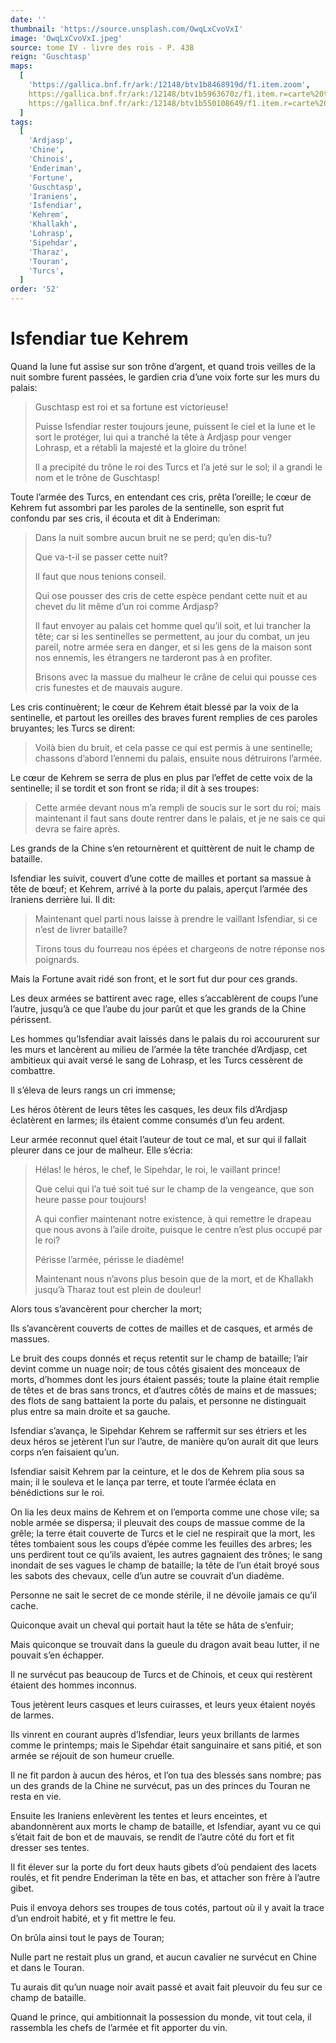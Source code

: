 ```yaml
---
date: ''
thumbnail: 'https://source.unsplash.com/OwqLxCvoVxI'
image: 'OwqLxCvoVxI.jpeg'
source: tome IV - livre des rois - P. 438
reign: 'Guschtasp'
maps:
  [
    'https://gallica.bnf.fr/ark:/12148/btv1b8468919d/f1.item.zoom',
    https://gallica.bnf.fr/ark:/12148/btv1b5963670z/f1.item.r=carte%20touran.zoom,
    https://gallica.bnf.fr/ark:/12148/btv1b550108649/f1.item.r=carte%20touran.zoom,
  ]
tags:
  [
    'Ardjasp',
    'Chine',
    'Chinois',
    'Enderiman',
    'Fortune',
    'Guschtasp',
    'Iraniens',
    'Isfendiar',
    'Kehrem',
    'Khallakh',
    'Lohrasp',
    'Sipehdar',
    'Tharaz',
    'Touran',
    'Turcs',
  ]
order: '52'
---
```


# Isfendiar tue Kehrem

Quand la lune fut assise sur son trône d’argent, et quand trois veilles de la nuit sombre furent passées, le gardien cria d’une voix forte sur les murs du palais:

> Guschtasp est roi et sa fortune est victorieuse!
>
> Puisse Isfendiar rester toujours jeune, puissent le ciel et la lune et le sort le protéger, lui qui a tranché la tête à Ardjasp pour venger Lohrasp, et a rétabli la majesté et la gloire du trône!
>
> Il a precipité du trône le roi des Turcs et l’a jeté sur le sol; il a grandi le nom et le trône de Guschtasp!

Toute l’armée des Turcs, en entendant ces cris, prêta l’oreille; le cœur de Kehrem fut assombri par les paroles de la sentinelle, son esprit fut confondu par ses cris, il écouta et dit à Enderiman:

> Dans la nuit sombre aucun bruit ne se perd; qu’en dis-tu?
>
> Que va-t-il se passer cette nuit?
>
> Il faut que nous tenions conseil.
>
> Qui ose pousser des cris de cette espèce pendant cette nuit et au chevet du lit même d’un roi comme Ardjasp?
>
> Il faut envoyer au palais cet homme quel qu’il soit, et lui trancher la tête; car si les sentinelles se permettent, au jour du combat, un jeu pareil, notre armée sera en danger, et si les gens de la maison sont nos ennemis, les étrangers ne tarderont pas à en profiter.
>
> Brisons avec la massue du malheur le crâne de celui qui pousse ces cris funestes et de mauvais augure.

Les cris continuèrent; le cœur de Kehrem était blessé par la voix de la sentinelle, et partout les oreilles des braves furent remplies de ces paroles bruyantes; les Turcs se dirent:

> Voilà bien du bruit, et cela passe ce qui est permis à une sentinelle; chassons d’abord l’ennemi du palais, ensuite nous détruirons l’armée.

Le cœur de Kehrem se serra de plus en plus par l’effet de cette voix de la sentinelle; il se tordit et son front se rida; il dit à ses troupes:

> Cette armée devant nous m’a rempli de soucis sur le sort du roi; mais maintenant il faut sans doute rentrer dans le palais, et je ne sais ce qui devra se faire après.

Les grands de la Chine s’en retournèrent et quittèrent de nuit le champ de bataille.

Isfendiar les suivit, couvert d’une cotte de mailles et portant sa massue à tête de bœuf; et Kehrem, arrivé à la porte du palais, aperçut l’armée des Iraniens derrière lui. Il dit:

> Maintenant quel parti nous laisse à prendre le vaillant Isfendiar, si ce n’est de livrer bataille?
>
> Tirons tous du fourreau nos épées et chargeons de notre réponse nos poignards.

Mais la Fortune avait ridé son front, et le sort fut dur pour ces grands.

Les deux armées se battirent avec rage, elles s’accablèrent de coups l’une l’autre, jusqu’à ce que l’aube du jour parût et que les grands de la Chine périssent.

Les hommes qu’Isfendiar avait laissés dans le palais du roi accoururent sur les murs et lancèrent au milieu de l’armée la tête tranchée d’Ardjasp, cet ambitieux qui avait versé le sang de Lohrasp, et les Turcs cessèrent de combattre.

Il s’éleva de leurs rangs un cri immense;

Les héros ôtèrent de leurs têtes les casques, les deux fils d’Ardjasp éclatèrent en larmes; ils étaient comme consumés d’un feu ardent.

Leur armée reconnut quel était l’auteur de tout ce mal, et sur qui il fallait pleurer dans ce jour de malheur. Elle s’écria:

> Hélas! le héros, le chef, le Sipehdar, le roi, le vaillant prince!
>
> Que celui qui l’a tué soit tué sur le champ de la vengeance, que son heure passe pour toujours!
>
> A qui confier maintenant notre existence, à qui remettre le drapeau que nous avons à l’aile droite, puisque le centre n’est plus occupé par le roi?
>
> Périsse l’armée, périsse le diadème!
>
> Maintenant nous n’avons plus besoin que de la mort, et de Khallakh jusqu’à Tharaz tout est plein de douleur!

Alors tous s’avancèrent pour chercher la mort;

Ils s’avancèrent couverts de cottes de mailles et de casques, et armés de massues.

Le bruit des coups donnés et reçus retentit sur le champ de bataille; l’air devint comme un nuage noir; de tous côtés gisaient des monceaux de morts, d’hommes dont les jours étaient passés; toute la plaine était remplie de têtes et de bras sans troncs, et d’autres côtés de mains et de massues; des flots de sang battaient la porte du palais, et personne ne distinguait plus entre sa main droite et sa gauche.

Isfendiar s’avança, le Sipehdar Kehrem se raffermit sur ses étriers et les deux héros se jetèrent l’un sur l’autre, de manière qu’on aurait dit que leurs corps n’en faisaient qu’un.

Isfendiar saisit Kehrem par la ceinture, et le dos de Kehrem plia sous sa main; il le souleva et le lança par terre, et toute l’armée éclata en bénédictions sur le roi.

On lia les deux mains de Kehrem et on l’emporta comme une chose vile; sa noble armée se dispersa; il pleuvait des coups de massue comme de la grêle; la terre était couverte de Turcs et le ciel ne respirait que la mort, les têtes tombaient sous les coups d’épée comme les feuilles des arbres; les uns perdirent tout ce qu’ils avaient, les autres gagnaient des trônes; le sang inondait de ses vagues le champ de bataille; la tête de l’un était broyé sous les sabots des chevaux,
celle d’un autre se couvrait d’un diadème.

Personne ne sait le secret de ce monde stérile, il ne dévoile jamais ce qu’il cache.

Quiconque avait un cheval qui portait haut la tête se hâta de s’enfuir;

Mais quiconque se trouvait dans la gueule du dragon avait beau lutter, il ne pouvait s’en échapper.

Il ne survécut pas beaucoup de Turcs et de Chinois, et ceux qui restèrent étaient des hommes inconnus.

Tous jetèrent leurs casques et leurs cuirasses, et leurs yeux étaient noyés de larmes.

Ils vinrent en courant auprès d’Isfendiar, leurs yeux brillants de larmes comme le printemps; mais le Sipehdar était sanguinaire et sans pitié, et son armée se réjouit de son humeur cruelle.

Il ne fit pardon à aucun des héros, et l’on tua des blessés sans nombre; pas un des grands de la Chine ne survécut, pas un des princes du Touran ne resta en vie.

Ensuite les Iraniens enlevèrent les tentes et leurs enceintes, et abandonnèrent aux morts le champ de bataille, et Isfendiar, ayant vu ce qui s’était fait de bon et de mauvais, se rendit de l’autre côté du fort et fit dresser ses tentes.

Il fit élever sur la porte du fort deux hauts gibets d’où pendaient des lacets roulés, et fit pendre Enderiman la tête en bas, et attacher son frère à l’autre gibet.

Puis il envoya dehors ses troupes de tous cotés, partout où il y avait la trace d’un endroit habité, et y fit mettre le feu.

On brûla ainsi tout le pays de Touran;

Nulle part ne restait plus un grand, et aucun cavalier ne survécut en Chine et dans le Touran.

Tu aurais dit qu’un nuage noir avait passé et avait fait pleuvoir du feu sur ce champ de bataille.

Quand le prince, qui ambitionnait la possession du monde, vit tout cela, il rassembla les chefs de l’armée et fit apporter du vin.
